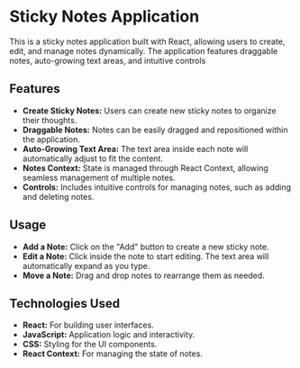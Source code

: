 # Sticky Notes Application

This is a sticky notes application built with React, allowing users to create, edit, and manage notes dynamically. The application features draggable notes, auto-growing text areas, and intuitive controls

## Features

- **Create Sticky Notes:** Users can create new sticky notes to organize their thoughts.
- **Draggable Notes:** Notes can be easily dragged and repositioned within the application.
- **Auto-Growing Text Area:** The text area inside each note will automatically adjust to fit the content.
- **Notes Context:** State is managed through React Context, allowing seamless management of multiple notes.
- **Controls:** Includes intuitive controls for managing notes, such as adding and deleting notes.


## Usage

- **Add a Note:** Click on the "Add" button to create a new sticky note.
- **Edit a Note:** Click inside the note to start editing. The text area will automatically expand as you type.
- **Move a Note:** Drag and drop notes to rearrange them as needed.

## Technologies Used 

- **React:** For building user interfaces.
- **JavaScript:** Application logic and interactivity.
- **CSS:** Styling for the UI components.
- **React Context:** For managing the state of notes.
